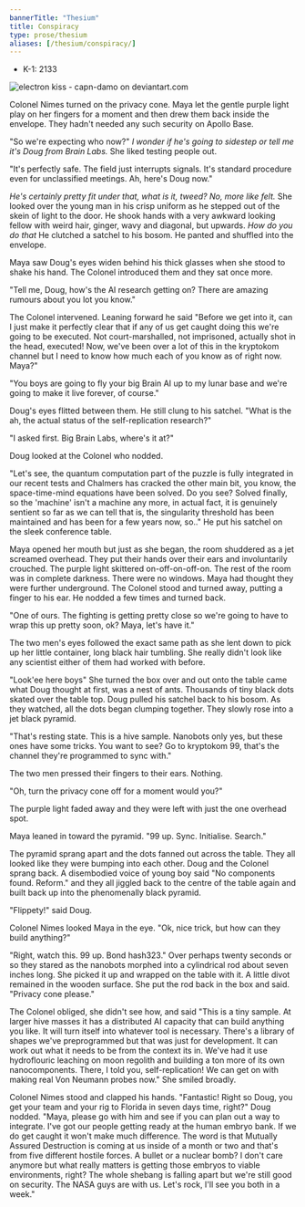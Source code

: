 ```yaml
---
bannerTitle: "Thesium" 
title: Conspiracy
type: prose/thesium
aliases: [/thesium/conspiracy/]
---
```


<div class="data">

- K-1: 2133

</div>

![electron kiss - capn-damo on deviantart.com](/images/thesium/electron-kiss.jpg)

Colonel Nimes turned on the privacy cone. Maya let the gentle purple light play
on her fingers for a moment and then drew them back inside the envelope. They
hadn't needed any such security on Apollo Base.

"So we're expecting who now?" *I wonder if he's going to sidestep or tell me
it's Doug from Brain Labs.* She liked testing people out.

"It's perfectly safe. The field just interrupts signals. It's standard procedure
even for unclassified meetings. Ah, here's Doug now."

*He's certainly pretty fit under that, what is it, tweed? No, more like felt.*
She looked over the young man in his crisp uniform as he stepped out of the
skein of light to the door. He shook hands with a very awkward looking fellow
with weird hair, ginger, wavy and diagonal, but upwards. *How do you do that*
He clutched a satchel to his bosom. He panted and shuffled into the envelope.

Maya saw Doug's eyes widen behind his thick glasses when she stood to shake his
hand. The Colonel introduced them and they sat once more.

"Tell me, Doug, how's the AI research getting on? There are amazing rumours
about you lot you know."

The Colonel intervened. Leaning forward he said "Before we get into it, can I
just make it perfectly clear that if any of us get caught doing this we're going
to be executed. Not court-marshalled, not imprisoned, actually shot in the head,
executed! Now, we've been over a lot of this in the kryptokom channel but I need
to know how much each of you know as of right now. Maya?"

"You boys are going to fly your big Brain AI up to my lunar base and we're going
to make it live forever, of course."

Doug's eyes flitted between them. He still clung to his satchel. "What is the
ah, the actual status of the self-replication research?"

"I asked first. Big Brain Labs, where's it at?"

Doug looked at the Colonel who nodded.

"Let's see, the quantum computation part of the puzzle is fully integrated in
our recent tests and Chalmers has cracked the other main bit, you know, the
space-time-mind equations have been solved. Do you see? Solved finally, so the
'machine' isn't a machine any more, in actual fact, it is genuinely sentient so
far as we can tell that is, the singularity threshold has been maintained and
has been for a few years now, so.." He put his satchel on the sleek conference
table.

Maya opened her mouth but just as she began, the room shuddered as a jet
screamed overhead. They put their hands over their ears and involuntarily crouched.
The purple light skittered on-off-on-off-on. The rest of the room was in
complete darkness. There were no windows. Maya had thought they were further
underground. The Colonel stood and turned away, putting a finger to his ear. He
nodded a few times and turned back.

"One of ours. The fighting is getting pretty close so we're going to have to
wrap this up pretty soon, ok? Maya, let's have it."

The two men's eyes followed the exact same path as she lent down to pick up her
little container, long black hair tumbling. She really didn't look like any
scientist either of them had worked with before.

"Look'ee here boys" She turned the box over and out onto the table came what
Doug thought at first, was a nest of ants. Thousands of tiny black dots skated
over the table top. Doug pulled his satchel back to his bosom. As they watched,
all the dots began clumping together. They slowly rose into a jet black pyramid.

"That's resting state. This is a hive sample. Nanobots only yes, but these ones have
some tricks. You want to see? Go to kryptokom 99, that's the channel they're
programmed to sync with."

The two men pressed their fingers to their ears. Nothing.

"Oh, turn the privacy cone off for a moment would you?"

The purple light faded away and they were left with just the one overhead spot.

Maya leaned in toward the pyramid. "99 up. Sync. Initialise. Search."

The pyramid sprang apart and the dots fanned out across the table. They all
looked like they were bumping into each other. Doug and the Colonel sprang back.
A disembodied voice of young boy said "No components found. Reform." and they
all jiggled back to the centre of the table again and built back up into the
phenomenally black pyramid.

"Flippety!" said Doug.

Colonel Nimes looked Maya in the eye. "Ok, nice trick, but how can they build
anything?"

"Right, watch this. 99 up. Bond hash323." Over perhaps twenty seconds or so they
stared as the nanobots morphed into a cylindrical rod about seven inches long.
She picked it up and wrapped on the table with it. A little divot remained in
the wooden surface. She put the rod back in the box and said. "Privacy cone
please."

The Colonel obliged, she didn't see how, and said "This is a tiny sample. At
larger hive masses it has a distributed AI capacity that can build anything you
like. It will turn itself into whatever tool is necessary. There's a library of
shapes we've preprogrammed but that was just for development. It can work out
what it needs to be from the context its in. We've had it use hydroflouric
leaching on moon regolith and building a ton more of its own nanocomponents.
There, I told you, self-replication! We can get on with making real Von Neumann
probes now." She smiled broadly.

Colonel Nimes stood and clapped his hands. "Fantastic! Right so Doug, you get
your team and your rig to Florida in seven days time, right?" Doug nodded.
"Maya, please go with him and see if you can plan out a way to integrate. I've
got our people getting ready at the human embryo bank. If we do get caught it
won't make much difference. The word is that Mutually Assured Destruction is
coming at us inside of a month or two and that's from five different hostile
forces. A bullet or a nuclear bomb? I don't care anymore but what really matters
is getting those embryos to viable environments, right? The whole shebang is
falling apart but we're still good on security. The NASA guys are with us. Let's
rock, I'll see you both in a week."

